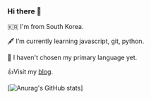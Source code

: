 ### Hi there 👋

🇰🇷 I'm from South Korea.  

🖋 I’m currently learning javascript, git, python.  

🌱 I haven't chosen my primary language yet.

👍Visit my [blog](https://koreanddinghwan.github.io/lightbig/). 

[![Anurag's GitHub stats](https://github-readme-stats.vercel.app/api?username=koreanddinghwan)]
